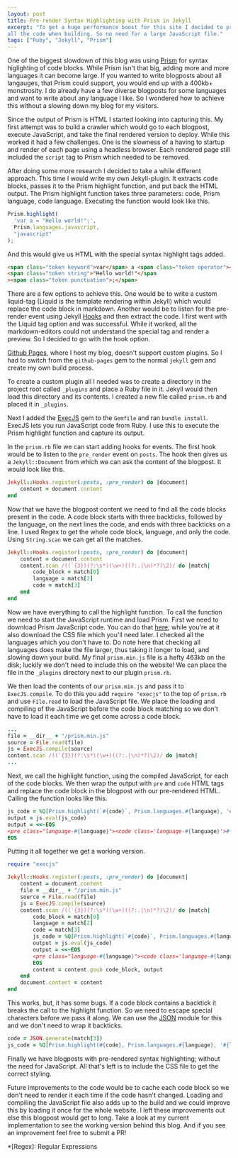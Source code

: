 ```yaml
---
layout: post
title: Pre-render Syntax Highlighting with Prism in Jekyll
excerpt: "To get a huge performance boost for this site I decided to pre-render
all the code when building. So no need for a large JavaScript file."
tags: ["Ruby", "Jekyll", "Prism"]
---
```


One of the biggest slowdown of this blog was using [Prism][1] for syntax
higlighting of code blocks. While Prism isn't that big, adding more and more
languages it can become large. If you wanted to write blogposts about all
langauges, that Prism could support, you would end up with a 400kb+ monstrosity.
I do already have a few diverse blogposts for some languages and want to write about
any language I like. So I wondered how to achieve this without a slowing down my
blog for my visitors.

Since the output of Prism is HTML I started looking into capturing this. My
first attempt was to build a crawler which would go to each blogpost, execute
JavaScript, and take the final rendered version to deploy. While this worked it
had a few challenges. One is the slowness of a having to startup and render of
each page using a headless browser. Each rendered page still included the
`script` tag to Prism which needed to be removed.

After doing some more research I decided to take a while different approach.
This time I would write my own Jekyll-plugin. It extracts code blocks, passes it
to the Prism highlight function, and put back the HTML output. The Prism
highlight function takes three parameters: code, Prism language, code language.
Executing the function would look like this.

```javascript
Prism.highlight(
  'var a = "Hello world!";',
  Prism.languages.javascript,
  "javascript"
);
```

And this would give us HTML with the special syntax highlight tags added.

```html
<span class="token keyword">var</span> a <span class="token operator">=</span>
<span class="token string">"Hello world!"</span
><span class="token punctuation">;</span>
```

There are a few options to achieve this. One would be to write a custom
liquid-tag (Liquid is the template rendering within Jekyll) which would replace
the code block in markdown. Another would be to listen for the pre-render event
using Jekyll [Hooks][2] and then extract the code. I first went with the Liquid
tag option and was successful. While it worked, all the markdown-editors could
not understand the special tag and render a preview. So I decided to go with the
hook option.

[Github Pages][3], where I host my blog, doesn't support custom plugins. So I had
to switch from the `github-pages` gem to the normal `jekyll` gem and create my
own build process.

To create a custom plugin all I needed was to create a directory in the
project root called `_plugins` and place a Ruby file in it. Jekyll would then
load this directory and its contents. I created a new file called `prism.rb` and
placed it in `_plugins`.

Next I added the [ExecJS][4] gem to the `Gemfile` and ran `bundle install`.
ExecJS lets you run JavaScript code from Ruby. I use this to execute the
Prism highlight function and capture its output.

In the `prism.rb` file we can start adding hooks for events. The first hook
would be to listen to the `pre_render` event on `posts`. The hook then gives us
a `Jekyll::Document` from which we can ask the content of the blogpost. It would
look like this.

```ruby
Jekyll::Hooks.register(:posts, :pre_render) do |document|
    content = document.content
end
```

Now that we have the blogpost content we need to find all the code blocks
present in the code. A code block starts with three backticks, followed by the
language, on the next lines the code, and ends with three backticks on a line.
I used Regex to get the whole code block, language, and only the code. Using
`String.scan` we can get all the matches.

```ruby
Jekyll::Hooks.register(:posts, :pre_render) do |document|
    content = document.content
    content.scan /((`{3})(?:\s*)(\w+)((?:.|\n)*?)\2)/ do |match|
        code_block = match[0]
        language = match[2]
        code = match[3]
    end
end
```

Now we have everything to call the highlight function. To call the function we
need to start the JavaScript runtime and load Prism. First we need to download
Prism JavaScript code. You can do that [here][5]; while you're at it also download
the CSS file which you'll need later. I checked all the languages which you don't
have to. Do note here that checking all languages does make the file larger,
thus taking it longer to load, and slowing down your build. My final
`prism.min.js` file is a hefty 463kb on the disk; luckily we don't need to
include this on the website! We can place the file in the `_plugins` directory
next to our plugin `prism.rb`.

We then load the contents of our `prism.min.js` and pass it to `ExecJS.compile`.
To do this you add `require "execjs"` to the top of `prism.rb` and use
`File.read` to load the JavaScript file. We place the loading and compiling of
the JavaScript before the code block matching so we don't have to load it each
time we get come across a code block.

```ruby
...
file = __dir__ + "/prism.min.js"
source = File.read(file)
js = ExecJS.compile(source)
content.scan /((`{3})(?:\s*)(\w+)((?:.|\n)*?)\2)/ do |match|
...
```

Next, we call the highlight function, using the compiled JavaScript, for each of
the code blocks. We then wrap the output with `pre` and `code` HTML tags and
replace the code block in the blogpost with our pre-rendered HTML. Calling the
function looks like this.

```ruby
js_code = %Q[Prism.highlight(`#{code}`, Prism.languages.#{language}, '#{language}')]
output = js.eval(js_code)
output = <<~EOS
<pre class="language-#{language}"><code class='language-#{language}'>#{output}</code></pre>
EOS
```

Putting it all together we get a working version.

```ruby
require "execjs"

Jekyll::Hooks.register(:posts, :pre_render) do |document|
    content = document.content
    file = __dir__ + "/prism.min.js"
    source = File.read(file)
    js = ExecJS.compile(source)
    content.scan /((`{3})(?:\s*)(\w+)((?:.|\n)*?)\2)/ do |match|
        code_block = match[0]
        language = match[2]
        code = match[3]
        js_code = %Q[Prism.highlight(`#{code}`, Prism.languages.#{language}, '#{language}')]
        output = js.eval(js_code)
        output = <<~EOS
        <pre class="language-#{language}"><code class='language-#{language}'>#{output}</code></pre>
        EOS
        content = content.gsub code_block, output
    end
    document.content = content
end
```

This works, but, it has some bugs. If a code block contains a backtick it breaks
the call to the highlight function. So we need to escape special characters
before we pass it along. We can use the [JSON][6] module for this and we don't
need to wrap it backticks.

```ruby
code = JSON.generate(match[3])
js_code = %Q[Prism.highlight(#{code}, Prism.languages.#{language}, '#{language}')]
```

Finally we have blogposts with pre-rendered syntax highlighting; without the
need for JavaScript. All that's left is to include the CSS file to get the
correct styling.

Future improvements to the code would be to cache each code block so we don't
need to render it each time if the code hasn't changed. Loading and compiling the
JavaScript file also adds up to the build and we could improve this by loading
it once for the whole website. I left these improvements out else this blogpost
would get to long. Take a look at my current implementation to see the working
version behind this blog. And if you see an improvement feel free to submit a
PR!

[1]: https://prismjs.com/
[2]: https://jekyllrb.com/docs/plugins/hooks/
[3]: https://pages.github.com/
[4]: https://github.com/rails/execjs
[5]: https://prismjs.com/download.html
[6]: https://ruby-doc.org/stdlib-2.7.1/libdoc/json/rdoc/JSON.html

\*[Regex]: Regular Expressions
